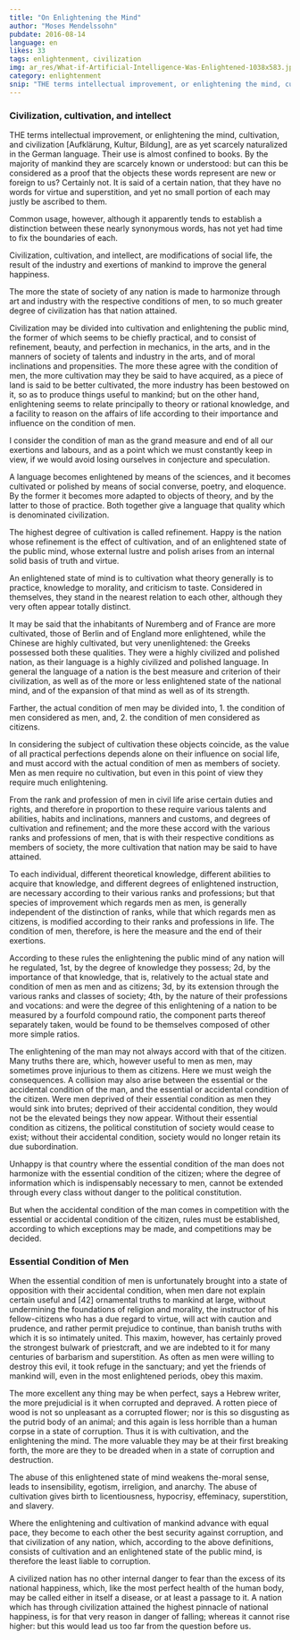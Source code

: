 ```yaml
---
title: "On Enlightening the Mind"
author: "Moses Mendelssohn"
pubdate: 2016-08-14
language: en
likes: 33
tags: enlightenment, civilization
img: ar_res/What-if-Artificial-Intelligence-Was-Enlightened-1038x583.jpg
category: enlightenment
snip: "THE terms intellectual improvement, or enlightening the mind, cultivation, and civilization [Aufklärung, Kultur, Bildung], are as yet scarcely naturalized in the German language."
---
```



### Civilization, cultivation, and intellect

THE terms intellectual improvement, or enlightening the mind, cultivation, and civilization [Aufklärung, Kultur, Bildung], are as yet scarcely naturalized in the German language. Their use is almost confined to books. By the majority of mankind they are scarcely known or understood: but can this be considered as a proof that the objects these words represent are new or foreign to us? Certainly not. It is said of a certain nation, that they have no words for virtue and superstition, and yet no small portion of each may justly be ascribed to them.

Common usage, however, although it apparently tends to establish a distinction between these nearly synonymous words, has not yet had time to fix the boundaries of each.

Civilization, cultivation, and intellect, are modifications of social life, the result of the industry and exertions of mankind to improve the general happiness.

The more the state of society of any nation is made to harmonize through art and industry with the respective conditions of men, to so much greater degree of civilization has that nation attained.

Civilization may be divided into cultivation and enlightening the public mind, the former of which seems to be chiefly practical, and to consist of refinement, beauty, and perfection in mechanics, in the arts, and in the manners of society of talents and industry in the arts, and of moral inclinations and propensities. The more these agree with the condition of men, the more cultivation may they be said to have acquired, as a piece of land is said to be better cultivated, the more industry has been bestowed on it, so as to produce things useful to mankind; but on the other hand, enlightening seems to relate principally to theory or rational knowledge, and a facility to reason on the affairs of life according to their importance and influence on the condition of men.

I consider the condition of man as the grand measure and end of all our exertions and labours, and as a point which we must constantly keep in view, if we would avoid losing ourselves in conjecture and speculation.

A language becomes enlightened by means of the sciences, and it becomes cultivated or polished by means of social converse, poetry, and eloquence. By the former it becomes more adapted to objects of theory, and by the latter to those of practice. Both together give a language that quality which is denominated civilization.

The highest degree of cultivation is called refinement. Happy is the nation whose refinement is the effect of cultivation, and of an enlightened state of the public mind, whose external lustre and polish arises from an internal solid basis of truth and virtue.

An enlightened state of mind is to cultivation what theory generally is to practice, knowledge to morality, and criticism to taste. Considered in themselves, they stand in the nearest relation to each other, although they very often appear totally distinct.

It may be said that the inhabitants of Nuremberg and of France are more cultivated, those of Berlin and of England more enlightened, while the Chinese are highly cultivated, but very unenlightened: the Greeks possessed both these qualities. They were a highly civilized and polished nation, as their language is a highly civilized and polished language. In general the language of a nation is the best measure and criterion of their civilization, as well as of the more or less enlightened state of the national mind, and of the expansion of that mind as well as of its strength.

Farther, the actual condition of men may be divided into, 1. the condition of men considered as men, and, 2. the condition of men considered as citizens.

In considering the subject of cultivation these objects coincide, as the value of all practical perfections depends alone on their influence on social life, and must accord with the actual condition of men as members of society. Men as men require no cultivation, but even in this point of view they require much enlightening.

From the rank and profession of men in civil life arise certain duties and rights, and therefore in proportion to these require various talents and abilities, habits and inclinations, manners and customs, and degrees of cultivation and refinement; and the more these accord with the various ranks and professions of men, that is with their respective conditions as members of society, the more cultivation that nation may be said to have attained.

To each individual, different theoretical knowledge, different abilities to acquire that knowledge, and different degrees of enlightened instruction, are necessary according to their various ranks and professions; but that species of improvement which regards men as men, is generally independent of the distinction of ranks, while that which regards men as citizens, is modified according to their ranks and professions in life. The condition of men, therefore, is here the measure and the end of their exertions.

According to these rules the enlightening the public mind of any nation will he regulated, 1st, by the degree of knowledge they possess; 2d, by the importance of that knowledge, that is, relatively to the actual state and condition of men as men and as citizens; 3d, by its extension through the various ranks and classes of society; 4th, by the nature of their professions and vocations: and were the degree of this enlightening of a nation to be measured by a fourfold compound ratio, the component parts thereof separately taken, would be found to be themselves composed of other more simple ratios.

The enlightening of the man may not always accord with that of the citizen. Many truths there are, which, however useful to men as men, may sometimes prove injurious to them as citizens. Here we must weigh the consequences. A collision may also arise between the essential or the accidental condition of the man, and the essential or accidental condition of the citizen. Were men deprived of their essential condition as men they would sink into brutes; deprived of their accidental condition, they would not be the elevated beings they now appear. Without their essential condition as citizens, the political constitution of society would cease to exist; without their accidental condition, society would no longer retain its due subordination.

Unhappy is that country where the essential condition of the man does not harmonize with the essential condition of the citizen; where the degree of information which is indispensably necessary to men, cannot be extended through every class without danger to the political constitution.

But when the accidental condition of the man comes in competition with the essential or accidental condition of the citizen, rules must be established, according to which exceptions may be made, and competitions may be decided.


### Essential Condition of Men

When the essential condition of men is unfortunately brought into a state of opposition with their accidental condition, when men dare not explain certain useful and [42] ornamental truths to mankind at large, without undermining the foundations of religion and morality, the instructor of his fellow-citizens who has a due regard to virtue, will act with caution and prudence, and rather permit prejudice to continue, than banish truths with which it is so intimately united. This maxim, however, has certainly proved the strongest bulwark of priestcraft, and we are indebted to it for many centuries of barbarism and superstition. As often as men were willing to destroy this evil, it took refuge in the sanctuary; and yet the friends of mankind will, even in the most enlightened periods, obey this maxim.

The more excellent any thing may be when perfect, says a Hebrew writer, the more prejudicial is it when corrupted and depraved. A rotten piece of wood is not so unpleasant as a corrupted flower; nor is this so disgusting as the putrid body of an animal; and this again is less horrible than a human corpse in a state of corruption. Thus it is with cultivation, and the enlightening the mind. The more valuable they may be at their first breaking forth, the more are they to be dreaded when in a state of corruption and destruction.

The abuse of this enlightened state of mind weakens the-moral sense, leads to insensibility, egotism, irreligion, and anarchy. The abuse of cultivation gives birth to licentiousness, hypocrisy, effeminacy, superstition, and slavery.

Where the enlightening and cultivation of mankind advance with equal pace, they become to each other the best security against corruption, and that civilization of any nation, which, according to the above definitions, consists of cultivation and an enlightened state of the public mind, is therefore the least liable to corruption.

A civilized nation has no other internal danger to fear than the excess of its national happiness, which, like the most perfect health of the human body, may be called either in itself a disease, or at least a passage to it. A nation which has through civilization attained the highest pinnacle of national happiness, is for that very reason in danger of falling; whereas it cannot rise higher: but this would lead us too far from the question before us.


